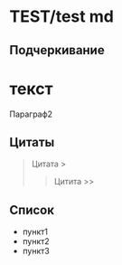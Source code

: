 # TEST/test md
## Подчеркивание
текст
======
Параграф2
## Цитаты

>Цитата >
>> Цитита >>
## Список
* пункт1
* пункт2
* пункт3
